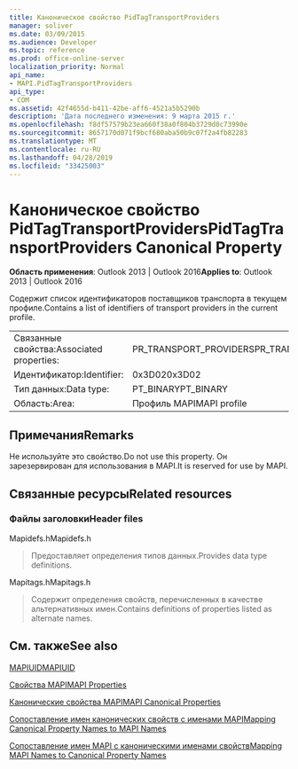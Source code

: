 ```yaml
---
title: Каноническое свойство PidTagTransportProviders
manager: soliver
ms.date: 03/09/2015
ms.audience: Developer
ms.topic: reference
ms.prod: office-online-server
localization_priority: Normal
api_name:
- MAPI.PidTagTransportProviders
api_type:
- COM
ms.assetid: 42f4655d-b411-42be-aff6-4521a5b5290b
description: 'Дата последнего изменения: 9 марта 2015 г.'
ms.openlocfilehash: f8df57579b23ea660f38a0f804b3729d0c73990e
ms.sourcegitcommit: 8657170d071f9bcf680aba50b9c07f2a4fb82283
ms.translationtype: MT
ms.contentlocale: ru-RU
ms.lasthandoff: 04/28/2019
ms.locfileid: "33425003"
---
```

# <a name="pidtagtransportproviders-canonical-property"></a><span data-ttu-id="a74c4-103">Каноническое свойство PidTagTransportProviders</span><span class="sxs-lookup"><span data-stu-id="a74c4-103">PidTagTransportProviders Canonical Property</span></span>

  
  
<span data-ttu-id="a74c4-104">**Область применения**: Outlook 2013 | Outlook 2016</span><span class="sxs-lookup"><span data-stu-id="a74c4-104">**Applies to**: Outlook 2013 | Outlook 2016</span></span> 
  
<span data-ttu-id="a74c4-105">Содержит список идентификаторов поставщиков транспорта в текущем профиле.</span><span class="sxs-lookup"><span data-stu-id="a74c4-105">Contains a list of identifiers of transport providers in the current profile.</span></span>
  
|||
|:-----|:-----|
|<span data-ttu-id="a74c4-106">Связанные свойства:</span><span class="sxs-lookup"><span data-stu-id="a74c4-106">Associated properties:</span></span>  <br/> |<span data-ttu-id="a74c4-107">PR_TRANSPORT_PROVIDERS</span><span class="sxs-lookup"><span data-stu-id="a74c4-107">PR_TRANSPORT_PROVIDERS</span></span>  <br/> |
|<span data-ttu-id="a74c4-108">Идентификатор:</span><span class="sxs-lookup"><span data-stu-id="a74c4-108">Identifier:</span></span>  <br/> |<span data-ttu-id="a74c4-109">0x3D02</span><span class="sxs-lookup"><span data-stu-id="a74c4-109">0x3D02</span></span>  <br/> |
|<span data-ttu-id="a74c4-110">Тип данных:</span><span class="sxs-lookup"><span data-stu-id="a74c4-110">Data type:</span></span>  <br/> |<span data-ttu-id="a74c4-111">PT_BINARY</span><span class="sxs-lookup"><span data-stu-id="a74c4-111">PT_BINARY</span></span>  <br/> |
|<span data-ttu-id="a74c4-112">Область:</span><span class="sxs-lookup"><span data-stu-id="a74c4-112">Area:</span></span>  <br/> |<span data-ttu-id="a74c4-113">Профиль MAPI</span><span class="sxs-lookup"><span data-stu-id="a74c4-113">MAPI profile</span></span>  <br/> |
   
## <a name="remarks"></a><span data-ttu-id="a74c4-114">Примечания</span><span class="sxs-lookup"><span data-stu-id="a74c4-114">Remarks</span></span>

<span data-ttu-id="a74c4-115">Не используйте это свойство.</span><span class="sxs-lookup"><span data-stu-id="a74c4-115">Do not use this property.</span></span> <span data-ttu-id="a74c4-116">Он зарезервирован для использования в MAPI.</span><span class="sxs-lookup"><span data-stu-id="a74c4-116">It is reserved for use by MAPI.</span></span>
  
## <a name="related-resources"></a><span data-ttu-id="a74c4-117">Связанные ресурсы</span><span class="sxs-lookup"><span data-stu-id="a74c4-117">Related resources</span></span>

### <a name="header-files"></a><span data-ttu-id="a74c4-118">Файлы заголовки</span><span class="sxs-lookup"><span data-stu-id="a74c4-118">Header files</span></span>

<span data-ttu-id="a74c4-119">Mapidefs.h</span><span class="sxs-lookup"><span data-stu-id="a74c4-119">Mapidefs.h</span></span>
  
> <span data-ttu-id="a74c4-120">Предоставляет определения типов данных.</span><span class="sxs-lookup"><span data-stu-id="a74c4-120">Provides data type definitions.</span></span>
    
<span data-ttu-id="a74c4-121">Mapitags.h</span><span class="sxs-lookup"><span data-stu-id="a74c4-121">Mapitags.h</span></span>
  
> <span data-ttu-id="a74c4-122">Содержит определения свойств, перечисленных в качестве альтернативных имен.</span><span class="sxs-lookup"><span data-stu-id="a74c4-122">Contains definitions of properties listed as alternate names.</span></span>
    
## <a name="see-also"></a><span data-ttu-id="a74c4-123">См. также</span><span class="sxs-lookup"><span data-stu-id="a74c4-123">See also</span></span>



[<span data-ttu-id="a74c4-124">MAPIUID</span><span class="sxs-lookup"><span data-stu-id="a74c4-124">MAPIUID</span></span>](mapiuid.md)


[<span data-ttu-id="a74c4-125">Свойства MAPI</span><span class="sxs-lookup"><span data-stu-id="a74c4-125">MAPI Properties</span></span>](mapi-properties.md)
  
[<span data-ttu-id="a74c4-126">Канонические свойства MAPI</span><span class="sxs-lookup"><span data-stu-id="a74c4-126">MAPI Canonical Properties</span></span>](mapi-canonical-properties.md)
  
[<span data-ttu-id="a74c4-127">Сопоставление имен канонических свойств с именами MAPI</span><span class="sxs-lookup"><span data-stu-id="a74c4-127">Mapping Canonical Property Names to MAPI Names</span></span>](mapping-canonical-property-names-to-mapi-names.md)
  
[<span data-ttu-id="a74c4-128">Сопоставление имен MAPI с каноническими именами свойств</span><span class="sxs-lookup"><span data-stu-id="a74c4-128">Mapping MAPI Names to Canonical Property Names</span></span>](mapping-mapi-names-to-canonical-property-names.md)

